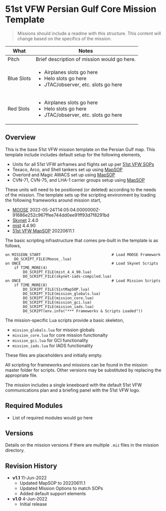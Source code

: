 # 51st VFW Persian Gulf Core Mission Template

> Missions should include a readme with this structure. This content will change based on the
> specifics of the mission.

|What|Notes|
|---|---|
|Pitch|Brief description of mission would go here.|
|Blue Slots|<ul><li>Airplanes slots go here</li><li>Helo slots go here</li><li>JTAC/observer, etc. slots go here</li></ul>|
|Red Slots|<ul><li>Airplanes slots go here</li><li>Helo slots go here</li><li>JTAC/observer, etc. slots go here</li></ul>|

## Overview

This is the base 51st VFW mission template on the Persian Gulf map. This template include includes
default setup for the following elements,

- Units for all 51st VFW airframes and flights set up per
  [51st VFW SOPs](https://github.com/51st-Vfw/MissionEditing-Index/blob/master/documentation/missionsEditingSOPs.md)
- Texaco, Arco, and Shell tankers set up using
  [MapSOP](https://github.com/51st-Vfw/MissionEditing-Index/blob/master/51stMapSOP/readme.md)
- Overlord and Magic AWACS set up using
  [MapSOP](https://github.com/51st-Vfw/MissionEditing-Index/blob/master/51stMapSOP/readme.md)
- CVN-71, CVN-75, and LHA-1 carrier groups setup using
  [MapSOP](https://github.com/51st-Vfw/MissionEditing-Index/blob/master/51stMapSOP/readme.md)

These units will need to be positioned (or deleted) according to the needs of the mission. The
template sets up the scripting environment by loading the following frameworks around mission
start,

- [MOOSE](https://github.com/FlightControl-Master/MOOSE/) 2022-05-24T14:05:04.0000000Z-91686e252c967ffee744dd0ee91ff93d7f8291bd
- [Skynet](https://github.com/walder/Skynet-IADS) 2.4.0
- [mist](https://github.com/mrSkortch/MissionScriptingTools) 4.4.90
- [51st VFW MapSOP](https://github.com/51st-Vfw/MissionEditing-Index/blob/master/51stMapSOP/readme.md) 20220611.1

The basic scripting infrastructure that comes pre-built in the template is as follows,

```
on MISSION_START                                # Load MOOSE Framework
    DO_SCRIPT_FILE(Moose_.lua)
on ONCE                                         # Load Skynet Scripts
    if TIME_MORE(4)
        DO_SCRIPT_FILE(mist_4_4_90.lua)
        DO_SCRIPT_FILE(skynet-iads-compiled.lua)
on ONCE                                         # Load Mission Scripts
    if TIME_MORE(8)
        DO_SCRIPT_FILE(51stMapSOP.lua)
        DO_SCRIPT_FILE(mission_globals.lua)
        DO_SCRIPT_FILE(mission_core.lua)
        DO_SCRIPT_FILE(mission_gci.lua)
        DO_SCRIPT_FILE(mission_iads.lua)
        DO_SCRIPT(env.info("*** Frameworks & Scripts Loaded"))
```

The mission-specific Lua scripts provide a basic skeleton,

- `mission_globals.lua` for mission globals
- `mission_core.lua` for core mission functionalty
- `mission_gci.lua` for GCI functionality
- `mission_iads.lua` for IADS functionality

These files are placeholders and initially empty.

All scripting for frameworks and missions can be found in the mission master folder for
scripts. Other versions may be substituted by replacing the appropriate file.

The mission includes a single kneeboard with the default 51st VFW communications plan and
a briefing panel with the 51st VFW logo.

## Required Modules

- List of required modules would go here

## Versions

Details on the mission versions if there are multiple `.miz` files in the mission directory.

## Revision History

- **v1.1** 11-Jun-2022
    - Updated MapSOP to 20220611.1
    - Updated Mission Options to match SOPs
    - Added default support elements
- **v1.0** 4-Jun-2022
    - Initial release
